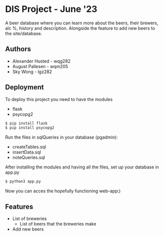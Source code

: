 # DIS Project - June '23
A beer database where you can learn more about the beers, their brewers, alc %, history and description. Alongside the feature to add new beers to the site/database. 

## Authors
- Alexander Husted - wqg282 
- August Pallesen - wqm205 
- Sky Wong - lgz282

## Deployment
To deploy this project you need to have the modules
- flask 
- psycopg2

```bash
$ pip install flask 
$ pip install psycopg2
```
Run the files in sqlQueries in your database (pgadmin): 
- createTables.sql 
- insertData.sql
- noteQueries.sql 

After installing the modules and having all the files, set up your database in app.py 
```bash
$ python3 app.py
```
Now you can acces the hopefully functioning web-app:) 

## Features
- List of breweries
    - List of beers that the breweries make
- Add new beers 
